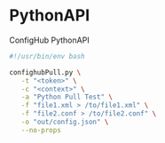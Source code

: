 # PythonAPI
ConfigHub PythonAPI

```bash
#!/usr/bin/env bash

confighubPull.py \
   -t "<token>" \
   -c "<context>" \
   -a "Python Pull Test" \
   -f "file1.xml > /to/file1.xml" \
   -f "file2.conf > /to/file2.conf" \
   -o "out/config.json" \
   --no-props
```
